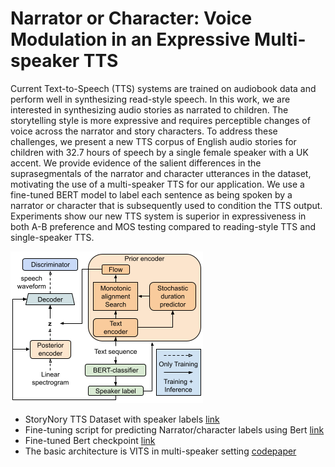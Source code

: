 # Narrator or Character: Voice Modulation in an Expressive Multi-speaker TTS
Current Text-to-Speech (TTS) systems are trained on audiobook data and perform well in synthesizing read-style speech. In this work, we are interested in synthesizing audio stories as narrated to children. The storytelling style is more expressive and requires perceptible changes of voice across the narrator and story characters. To address these challenges, we present a new TTS corpus of English audio stories for children with 32.7 hours of speech by a single female speaker with a UK accent. We provide evidence of the salient differences in the suprasegmentals of the narrator and character utterances in the dataset, motivating the use of a multi-speaker TTS for our application. We use a fine-tuned BERT model to label each sentence as being spoken by a narrator or character that is subsequently used to condition the TTS output. Experiments show our new TTS system is superior in expressiveness in both A-B preference and MOS testing compared to reading-style TTS and single-speaker TTS.

![architecture diagram](/VITS_NC_architecture.png)

* StoryNory TTS Dataset with speaker labels [link](https://huggingface.co/datasets/Pavankalyan/StoryNory)
* Fine-tuning script for predicting Narrator/character labels using Bert [link](/narrator_classification.ipynb)
* Fine-tuned Bert checkpoint [link]()
* The basic architecture is VITS in multi-speaker setting [code](https://github.com/jaywalnut310/vits)[paper](https://arxiv.org/abs/2106.06103)

